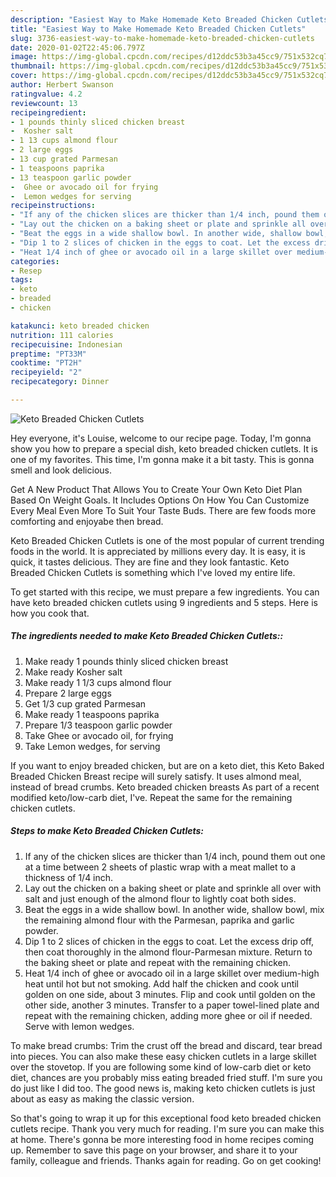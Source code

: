 ```yaml
---
description: "Easiest Way to Make Homemade Keto Breaded Chicken Cutlets"
title: "Easiest Way to Make Homemade Keto Breaded Chicken Cutlets"
slug: 3736-easiest-way-to-make-homemade-keto-breaded-chicken-cutlets
date: 2020-01-02T22:45:06.797Z
image: https://img-global.cpcdn.com/recipes/d12ddc53b3a45cc9/751x532cq70/keto-breaded-chicken-cutlets-recipe-main-photo.jpg
thumbnail: https://img-global.cpcdn.com/recipes/d12ddc53b3a45cc9/751x532cq70/keto-breaded-chicken-cutlets-recipe-main-photo.jpg
cover: https://img-global.cpcdn.com/recipes/d12ddc53b3a45cc9/751x532cq70/keto-breaded-chicken-cutlets-recipe-main-photo.jpg
author: Herbert Swanson
ratingvalue: 4.2
reviewcount: 13
recipeingredient:
- 1 pounds thinly sliced chicken breast
-  Kosher salt
- 1 13 cups almond flour
- 2 large eggs
- 13 cup grated Parmesan
- 1 teaspoons paprika
- 13 teaspoon garlic powder
-  Ghee or avocado oil for frying
-  Lemon wedges for serving
recipeinstructions:
- "If any of the chicken slices are thicker than 1/4 inch, pound them out one at a time between 2 sheets of plastic wrap with a meat mallet to a thickness of 1/4 inch."
- "Lay out the chicken on a baking sheet or plate and sprinkle all over with salt and just enough of the almond flour to lightly coat both sides."
- "Beat the eggs in a wide shallow bowl. In another wide, shallow bowl, mix the remaining almond flour with the Parmesan, paprika and garlic powder."
- "Dip 1 to 2 slices of chicken in the eggs to coat. Let the excess drip off, then coat thoroughly in the almond flour-Parmesan mixture. Return to the baking sheet or plate and repeat with the remaining chicken."
- "Heat 1/4 inch of ghee or avocado oil in a large skillet over medium-high heat until hot but not smoking. Add half the chicken and cook until golden on one side, about 3 minutes. Flip and cook until golden on the other side, another 3 minutes. Transfer to a paper towel-lined plate and repeat with the remaining chicken, adding more ghee or oil if needed. Serve with lemon wedges."
categories:
- Resep
tags:
- keto
- breaded
- chicken

katakunci: keto breaded chicken
nutrition: 111 calories
recipecuisine: Indonesian
preptime: "PT33M"
cooktime: "PT2H"
recipeyield: "2"
recipecategory: Dinner

---
```



![Keto Breaded Chicken Cutlets](https://img-global.cpcdn.com/recipes/d12ddc53b3a45cc9/751x532cq70/keto-breaded-chicken-cutlets-recipe-main-photo.jpg)

Hey everyone, it's Louise, welcome to our recipe page. Today, I'm gonna show you how to prepare a special dish, keto breaded chicken cutlets. It is one of my favorites. This time, I'm gonna make it a bit tasty. This is gonna smell and look delicious.

Get A New Product That Allows You to Create Your Own Keto Diet Plan Based On Weight Goals. It Includes Options On How You Can Customize Every Meal Even More To Suit Your Taste Buds. There are few foods more comforting and enjoyabe then bread.

Keto Breaded Chicken Cutlets is one of the most popular of current trending foods in the world. It is appreciated by millions every day. It is easy, it is quick, it tastes delicious. They are fine and they look fantastic. Keto Breaded Chicken Cutlets is something which I've loved my entire life.


To get started with this recipe, we must prepare a few ingredients. You can have keto breaded chicken cutlets using 9 ingredients and 5 steps. Here is how you cook that.

##### The ingredients needed to make Keto Breaded Chicken Cutlets::

1. Make ready 1 pounds thinly sliced chicken breast
1. Make ready  Kosher salt
1. Make ready 1 1/3 cups almond flour
1. Prepare 2 large eggs
1. Get 1/3 cup grated Parmesan
1. Make ready 1 teaspoons paprika
1. Prepare 1/3 teaspoon garlic powder
1. Take  Ghee or avocado oil, for frying
1. Take  Lemon wedges, for serving


If you want to enjoy breaded chicken, but are on a keto diet, this Keto Baked Breaded Chicken Breast recipe will surely satisfy. It uses almond meal, instead of bread crumbs. Keto breaded chicken breasts As part of a recent modified keto/low-carb diet, I&#39;ve. Repeat the same for the remaining chicken cutlets. 

##### Steps to make Keto Breaded Chicken Cutlets:

1. If any of the chicken slices are thicker than 1/4 inch, pound them out one at a time between 2 sheets of plastic wrap with a meat mallet to a thickness of 1/4 inch.
1. Lay out the chicken on a baking sheet or plate and sprinkle all over with salt and just enough of the almond flour to lightly coat both sides.
1. Beat the eggs in a wide shallow bowl. In another wide, shallow bowl, mix the remaining almond flour with the Parmesan, paprika and garlic powder.
1. Dip 1 to 2 slices of chicken in the eggs to coat. Let the excess drip off, then coat thoroughly in the almond flour-Parmesan mixture. Return to the baking sheet or plate and repeat with the remaining chicken.
1. Heat 1/4 inch of ghee or avocado oil in a large skillet over medium-high heat until hot but not smoking. Add half the chicken and cook until golden on one side, about 3 minutes. Flip and cook until golden on the other side, another 3 minutes. Transfer to a paper towel-lined plate and repeat with the remaining chicken, adding more ghee or oil if needed. Serve with lemon wedges.


To make bread crumbs: Trim the crust off the bread and discard, tear bread into pieces. You can also make these easy chicken cutlets in a large skillet over the stovetop. If you are following some kind of low-carb diet or keto diet, chances are you probably miss eating breaded fried stuff. I&#39;m sure you do just like I did too. The good news is, making keto chicken cutlets is just about as easy as making the classic version. 

So that's going to wrap it up for this exceptional food keto breaded chicken cutlets recipe. Thank you very much for reading. I'm sure you can make this at home. There's gonna be more interesting food in home recipes coming up. Remember to save this page on your browser, and share it to your family, colleague and friends. Thanks again for reading. Go on get cooking!
